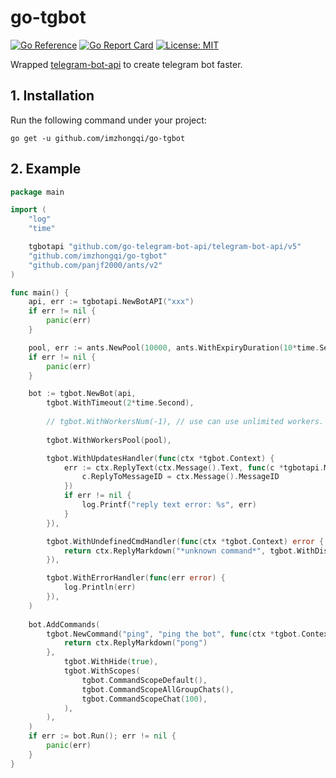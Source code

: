 # go-tgbot

[![Go Reference](https://pkg.go.dev/badge/github.com/imzhongqi/go-tgbot.svg)](https://pkg.go.dev/github.com/imzhongqi/go-tgbot)
[![Go Report Card](https://goreportcard.com/badge/github.com/imzhongqi/go-tgbot)](https://goreportcard.com/report/github.com/imzhongqi/go-tgbot)
[![License: MIT](https://img.shields.io/badge/License-MIT-yellow.svg)](https://opensource.org/licenses/MIT)

Wrapped [telegram-bot-api](https://github.com/go-telegram-bot-api/telegram-bot-api) to create telegram bot faster.

## 1. Installation

Run the following command under your project:

```
go get -u github.com/imzhongqi/go-tgbot
```

## 2. Example

```go
package main

import (
	"log"
	"time"

	tgbotapi "github.com/go-telegram-bot-api/telegram-bot-api/v5"
	"github.com/imzhongqi/go-tgbot"
	"github.com/panjf2000/ants/v2"
)

func main() {
	api, err := tgbotapi.NewBotAPI("xxx")
	if err != nil {
		panic(err)
	}

	pool, err := ants.NewPool(10000, ants.WithExpiryDuration(10*time.Second))
	if err != nil {
		panic(err)
	}

	bot := tgbot.NewBot(api,
		tgbot.WithTimeout(2*time.Second),
		
		// tgbot.WithWorkersNum(-1), // use can use unlimited workers.
		
		tgbot.WithWorkersPool(pool),

		tgbot.WithUpdatesHandler(func(ctx *tgbot.Context) {
			err := ctx.ReplyText(ctx.Message().Text, func(c *tgbotapi.MessageConfig) {
				c.ReplyToMessageID = ctx.Message().MessageID
			})
			if err != nil {
				log.Printf("reply text error: %s", err)
			}
		}),

		tgbot.WithUndefinedCmdHandler(func(ctx *tgbot.Context) error {
			return ctx.ReplyMarkdown("*unknown command*", tgbot.WithDisableWebPagePreview(false))
		}),

		tgbot.WithErrorHandler(func(err error) {
			log.Println(err)
		}),
	)
	
	bot.AddCommands(
		tgbot.NewCommand("ping", "ping the bot", func(ctx *tgbot.Context) error {
			return ctx.ReplyMarkdown("pong")
		},
			tgbot.WithHide(true),
			tgbot.WithScopes(
				tgbot.CommandScopeDefault(),
				tgbot.CommandScopeAllGroupChats(),
				tgbot.CommandScopeChat(100),
			),
		),
	)
	if err := bot.Run(); err != nil {
		panic(err)
	}
}
```

